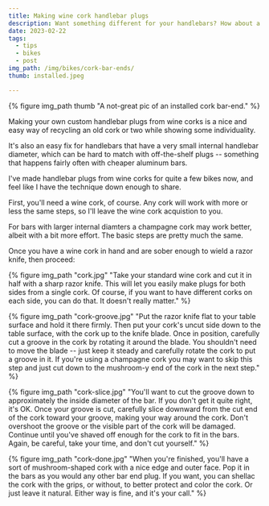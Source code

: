 ```yaml
---
title: Making wine cork handlebar plugs
description: Want something different for your handlebars? How about a wine cork bar end? They're easy to make.
date: 2023-02-22
tags:
  - tips
  - bikes
  - post
img_path: /img/bikes/cork-bar-ends/
thumb: installed.jpeg

---
```

  {% figure img_path thumb "A not-great pic of an installed cork bar-end." %}

Making your own custom handlebar plugs from wine corks is a nice and easy way of recycling an old cork or two while showing some individuality. 

It's also an easy fix for handlebars that have a very small internal handlebar diameter, which can be hard to match with off-the-shelf plugs -- something that happens fairly often with cheaper aluminum bars.

I've made handlebar plugs from wine corks for quite a few bikes now, and feel like I have the technique down enough to share.

First, you'll need a wine cork, of course. Any cork will work with more or less the same steps, so I'll leave the wine cork acquistion to you. 

For bars with larger internal diamters a champagne cork may work better, albeit with a bit more effort. The basic steps are pretty much the same.

Once you have a wine cork in hand and are sober enough to wield a razor knife, then proceed: 
<div class="photogrid">

  {% figure img_path "cork.jpg" "Take your standard wine cork and cut it in half with a sharp razor knife. This will let you easily make plugs for both sides from a single cork. Of course, if you want to have different corks on each side, you can do that. It doesn't really matter."  %}

  {% figure img_path "cork-groove.jpg" "Put the razor knife flat to your table surface and hold it there firmly. Then put your cork's uncut side down to the table surface, with the cork up to the knife blade. Once in position, carefully cut a groove in the cork by rotating it around the blade. You shouldn't need to move the blade -- just keep it steady and carefully rotate the cork to put a groove in it. If you're using a champagne cork you may want to skip this step and just cut down to the mushroom-y end of the cork in the next step."  %}

  {% figure img_path "cork-slice.jpg" "You'll want to cut the groove down to approximately the inside diameter of the bar. If you don't get it quite right, it's OK. Once your groove is cut, carefully slice downward from the cut end of the cork toward your groove, making your way around the cork. Don't overshoot the groove or the visible part of the cork will be damaged. Continue until you've shaved off enough for the cork to fit in the bars. Again, be careful, take your time, and don't cut yourself."  %}

  {% figure img_path "cork-done.jpg" "When you're finished, you'll have a sort of mushroom-shaped cork with a nice edge and outer face. Pop it in the bars as you would any other bar end plug. If you want, you can shellac the cork with the grips, or without, to better protect and color the cork. Or just leave it natural. Either way is fine, and it's your call."  %}

</div>

